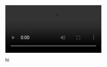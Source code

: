 
<!DOCTYPE html>
<html>
<head>
 <title>Adding HTML5 Video</title>
</head>
<body>
 <video src="/storage/emulated/0/WhatsApp/Media/WhatsApp Video/VID-20191223-WA0000.mp4" 

 width="200" height="200" 
 preload
 controls
 loop>
  <video src="<video src=""

 width="200" height="200" 
 preload
 controls
 loop>
 <p>A video of a puppy playing in the snow</p>
 </video>
</body>
</html>

hi
